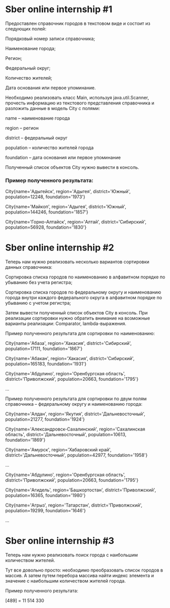 # Sber online internship #1

Предоставлен справочник городов в текстовом виде и состоит из следующих полей:

Порядковый номер записи справочника;

Наименование города;

Регион;

Федеральный округ;

Количество жителей;

Дата основания или первое упоминание.

Необходимо реализовать класс Main, используя java.util.Scanner, прочесть информацию из текстового представления справочника и разложить данные в модель City с полями:

name – наименование города

region – регион

district – федеральный округ

population – количество жителей города

foundation – дата основания или первое упоминание

Полученный список объектов City нужно вывести в консоль.

### Пример полученного результата:

City{name='Адыгейск', region='Адыгея', district='Южный', population=12248, foundation='1973'}



City{name='Майкоп', region='Адыгея', district='Южный', population=144246, foundation='1857'}



City{name='Горно-Алтайск', region='Алтай', district='Сибирский', population=56928, foundation='1830'}

# Sber online internship #2

Теперь нам нужно реализовать несколько вариантов сортировки данных справочника:

Сортировка списка городов по наименованию в алфавитном порядке по убыванию без учета регистра;

Сортировка списка городов по федеральному округу и наименованию города внутри каждого федерального округа в алфавитном порядке по убыванию с учетом регистра;

Затем вывести полученный список объектов City в консоль. При реализации сортировки нужно обратить внимание на возможные варианты реализации: Comparator, lambda-выражения.

Пример полученного результата для сортировки по наименованию:

City{name='Абаза', region='Хакасия', district='Сибирский', population=17111, foundation='1867'}



City{name='Абакан', region='Хакасия', district='Сибирский', population=165183, foundation='1931'}



City{name='Абдулино', region='Оренбургская область', district='Приволжский', population=20663, foundation='1795'}

…

Пример полученного результата для сортировки по двум полям справочника – федеральному округу и наименованию города:

City{name='Алдан', region='Якутия', district='Дальневосточный', population=21277, foundation='1924'}

City{name='Александровск-Сахалинский', region='Сахалинская область', district='Дальневосточный', population=10613, foundation='1869'}

City{name='Амурск', region='Хабаровский край', district='Дальневосточный', population=42977, foundation='1958'}

…

City{name='Абдулино', region='Оренбургская область', district='Приволжский', population=20663, foundation='1795'}

City{name='Агидель', region='Башкортостан', district='Приволжский', population=16365, foundation='1980'}

City{name='Агрыз', region='Татарстан', district='Приволжский', population=19299, foundation='1646'}

…

# Sber online internship #3

Теперь нам нужно реализовать поиск города с наибольшим количеством жителей.

Тут все довольно просто: необходимо преобразовать список городов в массив. А затем путем перебора массива найти индекс элемента и значение с наибольшим количеством жителей города.

Пример полученного результата:

[489] = 11 514 330